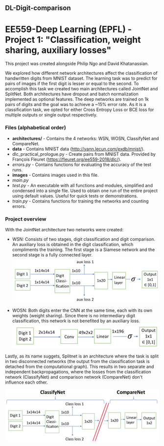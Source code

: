## DL-Digit-comparison
# EE559-Deep Learning (EPFL) - Project 1: "Classification, weight sharing, auxiliary losses"

This project was created alongside Philip Ngo and David Khatanassian.

We explored how different network architectures affect the classification of handwritten digits from MNIST dataset. The learning task was to predict for pairs of images if the first digit is lesser or equal to the second. To accomplish this task we created two main architectures called JointNet and SplitNet. Both architectures have dropout and batch normalization implemented as optional features.  The deep networks are trained on 1k pairs of digits and the goal was to achieve a ~15% error rate. As it is a classification task, we opted for either Cross Entropy Loss or BCE loss for multiple outputs or single output respectively.

### Files (alphabetical order)
* **architectures/** - Contains the 4 networks: WSN, WOSN, ClassifyNet and CompareNet. 
* **data** - Contains MNIST data (http://yann.lecun.com/exdb/mnist/).
* dlc_practical_prologue.py - Create pairs from MNIST data. Provided by François Fleuret (https://fleuret.org/ee559-2018/dlc/).
* _errors.py_ - Contains functions for evaluating the accuracy of the test runs.
* **images** - Contains images used in this file. 
* _main.py_
* _test.py_ - An executable with all functions and modules, simplified and condensed into a single file. Used to obtain one run of the entire project using default values. Useful for quick tests or demonstrations.  
* _train.py_ - Contains functions for training the networks and counting errors.

### Project overview

With the JointNet architecture two networks were created:
* WSN: Consists of two stages, digit classification and digit comparison. An auxiliary loss is obtained in the digit classification, which compliments the training. The first stage is a Siamese network and the second stage is a fully connected layer. 
![Image 1](https://github.com/jpruzcuen/DL-Digit-comparison/blob/main/Images/WSN.png)

* WOSN: Both digits enter the CNN at the same time, each with its own weights (weight sharing). Since there is no intermediary digit classification, this network is not benefited by an auxiliary loss. 
![Image 2](https://github.com/jpruzcuen/DL-Digit-comparison/blob/main/Images/WOSN.png)

Lastly, as its name suggets, Splitnet is an architecture where the task is split in two disconnected networks (the output from the classification task is detached from the computational graph). This results in two separate and independent backpropagations, where the losses from the classification network (ClassifyNet) and comparison network (CompareNet) don't influence each other. 

![Image 3](https://github.com/jpruzcuen/DL-Digit-comparison/blob/main/Images/Split.png)







